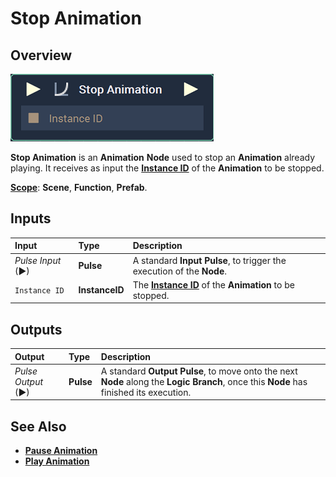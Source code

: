# Stop Animation

## Overview

![The Stop Animation Node.](../../../.gitbook/assets/node-stop-animation.png)

**Stop Animation** is an **Animation** **Node** used to stop an **Animation** already playing. It receives as input the [**Instance ID**](README.md#instance-id) of the **Animation** to be stopped.

[**Scope**](../../overview.md#scopes): **Scene**, **Function**, **Prefab**.

## Inputs

| Input | Type | Description |
| :--- | :--- | :--- |
| _Pulse Input_ \(►\) | **Pulse** | A standard **Input Pulse**, to trigger the execution of the **Node**. |
| `Instance ID` | **InstanceID** | The [**Instance ID**](README.md#instance-id) of the **Animation** to be stopped.   |

## Outputs

| Output | Type | Description |
| :--- | :--- | :--- |
| _Pulse Output_ \(►\) | **Pulse** | A standard **Output Pulse**, to move onto the next **Node** along the **Logic Branch**, once this **Node** has finished its execution. |

## See Also

* [**Pause Animation**](pauseanimation.md)
* [**Play Animation**](playanimation.md)

